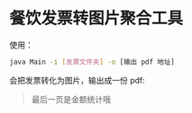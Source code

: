 # 餐饮发票转图片聚合工具

使用：
```bash
java Main -i [发票文件夹] -o [输出 pdf 地址]
```
会把发票转化为图片，输出成一份 pdf:

> 最后一页是金额统计哦